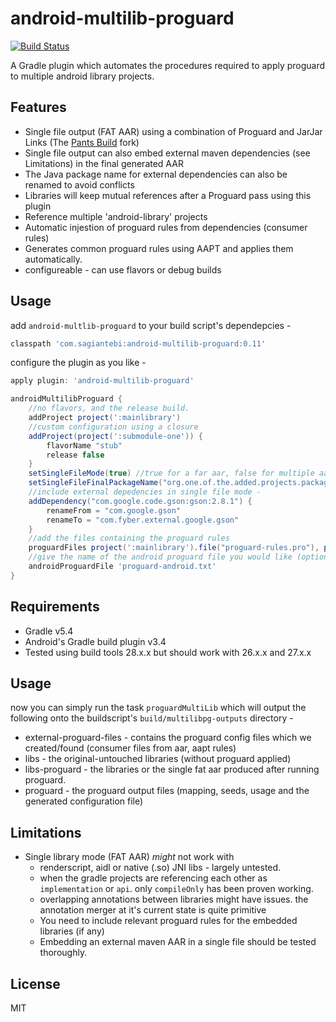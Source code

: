 # android-multilib-proguard

[![Build Status](https://travis-ci.org/sagiantebi/android-multilib-proguard.svg?branch=master)](https://travis-ci.org/sagiantebi/android-multilib-proguard)

A Gradle plugin which automates the procedures required to apply proguard to multiple android library projects.

## Features
  - Single file output (FAT AAR) using a combination of Proguard and JarJar Links (The [Pants Build](https://github.com/pantsbuild/jarjar) fork)
  - Single file output can also embed external maven dependencies (see Limitations) in the final generated AAR
  - The Java package name for external dependencies can also be renamed to avoid conflicts 
  - Libraries will keep mutual references after a Proguard pass using this plugin
  - Reference multiple 'android-library' projects
  - Automatic injestion of proguard rules from dependencies (consumer rules)
  - Generates common proguard rules using AAPT and applies them automatically.
  - configureable - can use flavors or debug builds

## Usage

add `android-multlib-proguard` to your build script's dependepcies -
```groovy
classpath 'com.sagiantebi:android-multilib-proguard:0.11'
```
configure the plugin as you like -
```groovy
apply plugin: 'android-multilib-proguard'

androidMultilibProguard {
    //no flavors, and the release build.
    addProject project(':mainlibrary')
    //custom configuration using a closure
    addProject(project(':submodule-one')) {
        flavorName "stub"
        release false
    }
    setSingleFileMode(true) //true for a far aar, false for multiple aars
    setSingleFileFinalPackageName("org.one.of.the.added.projects.package.name") //when setSingleFileMode is set to true this must be provided
    //include external depedencies in single file mode -
    addDependency("com.google.code.gson:gson:2.8.1") {
        renameFrom = "com.google.gson"
        renameTo = "com.fyber.external.google.gson"
    }
    //add the files containing the proguard rules
    proguardFiles project(':mainlibrary').file("proguard-rules.pro"), project(':submodule-one').file("proguard-rules.pro")
    //give the name of the android proguard file you would like (optional)
    androidProguardFile 'proguard-android.txt'
}
```

## Requirements

- Gradle v5.4
- Android's Gradle build plugin v3.4
- Tested using build tools 28.x.x but should work with 26.x.x and 27.x.x

## Usage

now you can simply run the task `proguardMultiLib` which will output the following onto the buildscript's `build/multilibpg-outputs` directory -
- external-proguard-files - contains the proguard config files which we created/found (consumer files from aar, aapt rules)
- libs - the original-untouched libraries (without proguard applied)
- libs-proguard - the libraries or the single fat aar produced after running proguard.
- proguard - the proguard output files (mapping, seeds, usage and the generated configuration file)

## Limitations

- Single library mode (FAT AAR) _might_ not work with 
    - renderscript, aidl or native (.so) JNI libs - largely untested.
    - when the gradle projects are referencing each other as `implementation` or `api`. only `compileOnly` has been proven working.
    - overlapping annotations between libraries might have issues. the annotation merger at it's current state is quite primitive
    - You need to include relevant proguard rules for the embedded libraries (if any)
    - Embedding an external maven AAR in a single file should be tested thoroughly.

## License

MIT
